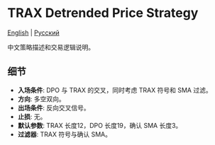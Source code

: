 # TRAX Detrended Price Strategy
[English](README.md) | [Русский](README_ru.md)

中文策略描述和交易逻辑说明。

## 细节
- **入场条件**: DPO 与 TRAX 的交叉，同时考虑 TRAX 符号和 SMA 过滤。
- **方向**: 多空双向。
- **出场条件**: 反向交叉信号。
- **止损**: 无。
- **默认参数**: TRAX 长度12，DPO 长度19，确认 SMA 长度3。
- **过滤器**: TRAX 符号与确认 SMA。
